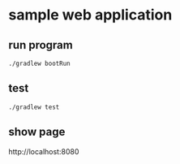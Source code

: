 # sample web application

## run program

```shell
./gradlew bootRun
```

## test

```shell
./gradlew test
```

## show page

http://localhost:8080
